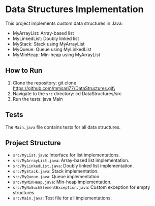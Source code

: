 # Data Structures Implementation

This project implements custom data structures in Java:
- MyArrayList: Array-based list
- MyLinkedList: Doubly linked list
- MyStack: Stack using MyArrayList
- MyQueue: Queue using MyLinkedList
- MyMinHeap: Min-heap using MyArrayList

## How to Run
1. Clone the repository: git clone https://github.com/mmsari77/DataStructures.git\
2. Navigate to the `src` directory: cd DataStructures/src
3. Run the tests: java Main


## Tests
The `Main.java` file contains tests for all data structures.

## Project Structure
- `src/MyList.java`: Interface for list implementations.
- `src/MyArrayList.java`: Array-based list implementation.
- `src/MyLinkedList.java`: Doubly linked list implementation.
- `src/MyStack.java`: Stack implementation.
- `src/MyQueue.java`: Queue implementation.
- `src/MyMinHeap.java`: Min-heap implementation.
- `src/MyNoSuchElementException.java`: Custom exception for empty structures.
- `src/Main.java`: Test file for all implementations.
